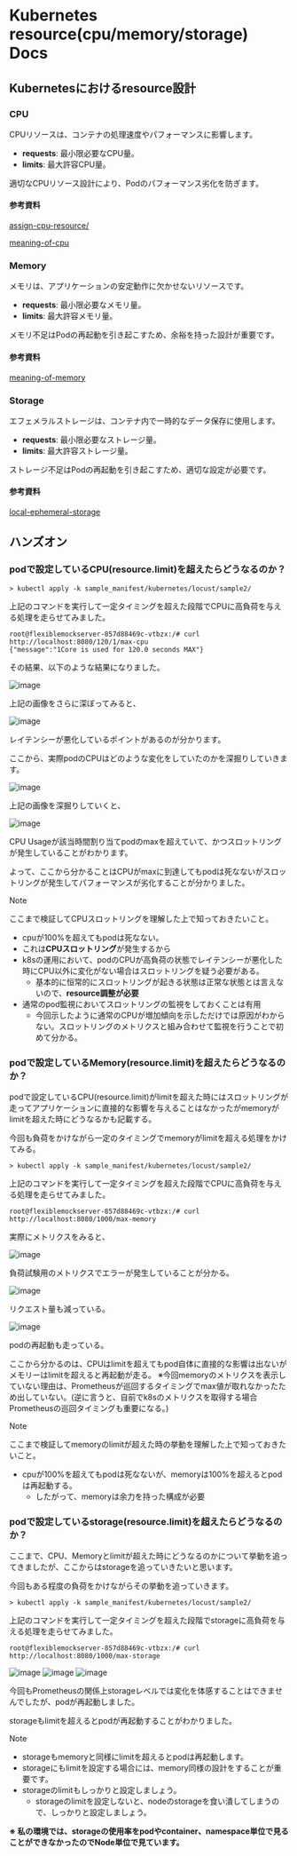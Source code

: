# Kubernetes resource(cpu/memory/storage) Docs

## Kubernetesにおけるresource設計

### CPU

CPUリソースは、コンテナの処理速度やパフォーマンスに影響します。

- **requests**: 最小限必要なCPU量。
- **limits**: 最大許容CPU量。

適切なCPUリソース設計により、Podのパフォーマンス劣化を防ぎます。

#### 参考資料

[assign-cpu-resource/](https://kubernetes.io/ja/docs/tasks/configure-pod-container/assign-cpu-resource/)

[meaning-of-cpu](https://kubernetes.io/ja/docs/concepts/configuration/manage-resources-containers/?utm_source=chatgpt.com#meaning-of-cpu)

### Memory

メモリは、アプリケーションの安定動作に欠かせないリソースです。

- **requests**: 最小限必要なメモリ量。
- **limits**: 最大許容メモリ量。

メモリ不足はPodの再起動を引き起こすため、余裕を持った設計が重要です。

#### 参考資料

[meaning-of-memory](https://kubernetes.io/ja/docs/concepts/configuration/manage-resources-containers/?utm_source=chatgpt.com#meaning-of-memory)

### Storage

エフェメラルストレージは、コンテナ内で一時的なデータ保存に使用します。

- **requests**: 最小限必要なストレージ量。
- **limits**: 最大許容ストレージ量。

ストレージ不足はPodの再起動を引き起こすため、適切な設定が必要です。

#### 参考資料

[local-ephemeral-storage](https://kubernetes.io/ja/docs/concepts/configuration/manage-resources-containers/?utm_source=chatgpt.com#local-ephemeral-storage)

## ハンズオン

### podで設定しているCPU(resource.limit)を超えたらどうなるのか？

```
> kubectl apply -k sample_manifest/kubernetes/locust/sample2/
```

上記のコマンドを実行して一定タイミングを超えた段階でCPUに高負荷を与える処理を走らせてみました。

```
root@flexiblemockserver-857d88469c-vtbzx:/# curl http://localhost:8080/120/1/max-cpu
{"message":"1Core is used for 120.0 seconds MAX"}
```

その結果、以下のような結果になりました。

![image](./image/1.png)

上記の画像をさらに深ぼってみると、

![image](./image/2.png)

レイテンシーが悪化しているポイントがあるのが分かります。

ここから、実際podのCPUはどのような変化をしていたのかを深掘りしていきます。

![image](./image/3.png)

上記の画像を深掘りしていくと、

![image](./image/4.png)

CPU Usageが該当時間割り当てpodのmaxを超えていて、かつスロットリングが発生していることがわかります。

よって、ここから分かることはCPUがmaxに到達してもpodは死なないがスロットリングが発生してパフォーマンスが劣化することが分かりました。

> [!NOTE]
> ここまで検証してCPUスロットリングを理解した上で知っておきたいこと。
> * cpuが100%を超えてもpodは死なない。
>  * これは**CPUスロットリング**が発生するから
> * k8sの運用において、podのCPUが高負荷の状態でレイテンシーが悪化した時にCPU以外に変化がない場合はスロットリングを疑う必要がある。
>   * 基本的に恒常的にスロットリングが起きる状態は正常な状態とは言えないので、**resource調整が必要**
> * 通常のpod監視においてスロットリングの監視をしておくことは有用
>   * 今回示したように通常のCPUが増加傾向を示しただけでは原因がわからない。スロットリングのメトリクスと組み合わせて監視を行うことで初めて分かる。


### podで設定しているMemory(resource.limit)を超えたらどうなるのか？

podで設定しているCPU(resource.limit)がlimitを超えた時にはスロットリングが走ってアプリケーションに直接的な影響を与えることはなかったがmemoryがlimitを超えた時にどうなるかも記載する。

今回も負荷をかけながら一定のタイミングでmemoryがlimitを超える処理をかけてみる。

```
> kubectl apply -k sample_manifest/kubernetes/locust/sample2/
```

上記のコマンドを実行して一定タイミングを超えた段階でCPUに高負荷を与える処理を走らせてみました。

```
root@flexiblemockserver-857d88469c-vtbzx:/# curl http://localhost:8080/1000/max-memory
```

実際にメトリクスをみると、

![image](./image/5.png)

負荷試験用のメトリクスでエラーが発生していることが分かる。

![image](./image/6.png)

リクエスト量も減っている。

![image](./image/7.png)

podの再起動も走っている。

ここから分かるのは、CPUはlimitを超えてもpod自体に直接的な影響は出ないがメモリーはlimitを超えると再起動が走る。
※今回memoryのメトリクスを表示していない理由は、Prometheusが巡回するタイミングでmax値が取れなかったため出していない。(逆に言うと、自前でk8sのメトリクスを取得する場合Prometheusの巡回タイミングも重要になる。)

> [!NOTE]
> ここまで検証してmemoryのlimitが超えた時の挙動を理解した上で知っておきたいこと。
> * cpuが100%を超えてもpodは死なないが、memoryは100%を超えるとpodは再起動する。
>   * したがって、memoryは余力を持った構成が必要

### podで設定しているstorage(resource.limit)を超えたらどうなるのか？

ここまで、CPU、Memoryとlimitが超えた時にどうなるのかについて挙動を追ってきましたが、ここからはstorageを追っていきたいと思います。

今回もある程度の負荷をかけながらその挙動を追っていきます。

```
> kubectl apply -k sample_manifest/kubernetes/locust/sample2/
```

上記のコマンドを実行して一定タイミングを超えた段階でstorageに高負荷を与える処理を走らせてみました。

```
root@flexiblemockserver-857d88469c-vtbzx:/# curl http://localhost:8080/1000/max-storage
```

![image](./image/8.png)
![image](./image/9.png)
![image](./image/10.png)

今回もPrometheusの関係上storageレベルでは変化を体感することはできませんでしたが、podが再起動しました。

storageもlimitを超えるとpodが再起動することがわかりました。

> [!NOTE]
> * storageもmemoryと同様にlimitを超えるとpodは再起動します。
>  * storageにもlimitを設定する場合には、memory同様の設計をすることが重要です。
> * storageのlimitもしっかりと設定しましょう。
>   * storageのlimitを設定しないと、nodeのstorageを食い潰してしまうので、しっかりと設定しましょう。

**※ 私の環境では、storageの使用率をpodやcontainer、namespace単位で見ることができなかったのでNode単位で見ています。**
